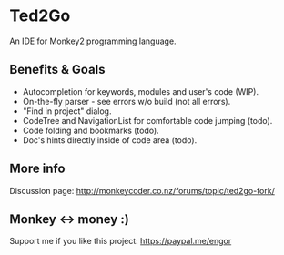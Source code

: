# Ted2Go
An IDE for Monkey2 programming language.

## Benefits & Goals
* Autocompletion for keywords, modules and user's code (WIP).
* On-the-fly parser - see errors w/o build (not all errors).
* "Find in project" dialog.
* CodeTree and NavigationList for comfortable code jumping (todo).
* Code folding and bookmarks (todo).
* Doc's hints directly inside of code area (todo).

## More info
Discussion page: http://monkeycoder.co.nz/forums/topic/ted2go-fork/

## Monkey <-> money :)
Support me if you like this project: https://paypal.me/engor
